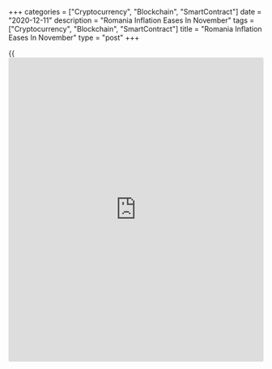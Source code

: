 +++
categories = ["Cryptocurrency", "Blockchain", "SmartContract"]
date = "2020-12-11"
description = "Romania Inflation Eases In November"
tags = ["Cryptocurrency", "Blockchain", "SmartContract"]
title = "Romania Inflation Eases In November"
type = "post"
+++

{{<iframe id="large-banner" src="https://www.bounty.group/#slide=24.0" width="100%" height="600" scrolling="no" style="border: 0px solid rgb(216, 221, 230); border-radius: 3px;">}}

Romania's consumer price inflation eased for the fourth month in a row
in November, figures from the National Statistical Institute showed on
Friday.

The consumer price index rose 2.1 percent year-on-year in November,
after a 2.2 percent increase in October. Economists had expected 2.2
percent inflation.

Food prices increased 3.81 percent and prices of non-food goods rose
0.78 percent. Service costs grew 2.77 percent.

On a month-on-month basis, consumer prices rose 0.13 percent in
November.

Annual inflation, based on the EU measure of harmonized index of
consumer prices, eased to 1.7 percent in November from 1.8 percent in
the prior month.

Separate data from the statistical office showed that the industrial
turnover rose 0.1 percent yearly in October.

On a monthly basis, industrial turnover grew 1.6 percent in October.

Another data from the National Statistical Institute showed that the
manufacturing new orders gained 6.0 percent annually in October and rose
4.7 percent from a month ago.

For comments and feedback [contact](https://www.playgroundfx.com/contact/): editorial@rtt[news](https://www.letsplayfx.com/blog/forex-news-website/).com

[Economic News][1]

 **What parts of the world are seeing the best (and worst) economic
performances lately? Click[here][2] to check out our [Econ Scorecard][2]
and find out! See up-to-the-moment [ranking](https://www.playgroundfx.com/blog/crypto-exchange-ranking/)s for the best and worst
performers in [GDP][3], [unemployment rate][4], [inflation][5] and much
more.**

   1. www.rtt[news](https://www.letsplayfx.com/blog/forex-news-website/).com/Content/EconomicNews.aspx
   2. www.rtt[news](https://www.letsplayfx.com/blog/forex-news-website/).com/economic-scorecard/world-rank/retail-sales/highest-performance.aspx
   3. www.rtt[news](https://www.letsplayfx.com/blog/forex-news-website/).com/economic-scorecard/world-rank/GDP/highest-performance.aspx
   4. www.rtt[news](https://www.letsplayfx.com/blog/forex-news-website/).com/economic-scorecard/world-rank/unemployment-rate/lowest-performance.aspx
   5. www.rtt[news](https://www.letsplayfx.com/blog/forex-news-website/).com/economic-scorecard/world-rank/CPI/highest-performance.aspx